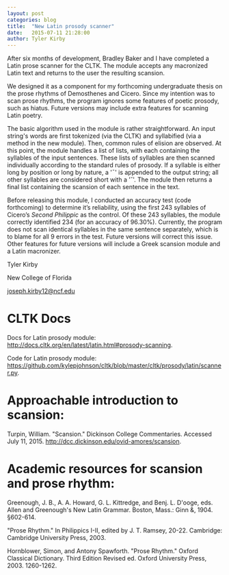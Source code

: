 ```yaml
---
layout: post
categories: blog
title:  "New Latin prosody scanner"
date:   2015-07-11 21:28:00
author: Tyler Kirby
---
```


After six months of development, Bradley Baker and I have completed a Latin prose scanner for the CLTK. The module accepts any macronized Latin text and returns to the user the resulting scansion.

We designed it as a component for my forthcoming undergraduate thesis on the prose rhythms of Demosthenes and Cicero. Since my intention was to scan prose rhythms, the program ignores some features of poetic prosody, such as hiatus. Future versions may include extra features for scanning Latin poetry.

The basic algorithm used in the module is rather straightforward. An input string's words are first tokenized (via the CLTK) and syllabified (via a method in the new module). Then, common rules of elision are observed. At this point, the module handles a list of lists, with each containing the syllables of the input sentences. These lists of syllables are then scanned individually according to the standard rules of prosody. If a syllable is either long by position or long by nature, a '¯' is appended to the output string; all other syllables are considered short with a '˘'. The module then returns a final list containing the scansion of each sentence in the text.

Before releasing this module, I conducted an accuracy test (code forthcoming) to determine it’s reliability, using the first 243 syllables of Cicero’s *Second Philippic* as the control. Of these 243 syllables, the module correctly identified 234 (for an accuracy of 96.30%). Currently, the program does not scan identical syllables in the same sentence separately, which is to blame for all 9 errors in the test. Future versions will correct this issue. Other features for future versions will include a Greek scansion module and a Latin macronizer.



Tyler Kirby

New College of Florida

joseph.kirby12@ncf.edu



# CLTK Docs

Docs for Latin prosody module: <http://docs.cltk.org/en/latest/latin.html#prosody-scanning>.

Code for Latin prosody module: <https://github.com/kylepjohnson/cltk/blob/master/cltk/prosody/latin/scanner.py>.


# Approachable introduction to scansion:

Turpin, William. "Scansion." Dickinson College Commentaries. Accessed July 11, 2015. <http://dcc.dickinson.edu/ovid-amores/scansion>.


# Academic resources for scansion and prose rhythm:

Greenough, J. B., A. A. Howard, G. L. Kittredge, and Benj. L. D'ooge, eds. Allen and Greenough's New Latin Grammar. Boston, Mass.: Ginn &, 1904. §602-614.

"Prose Rhythm." In Philippics I-II, edited by J. T. Ramsey, 20-22. Cambridge: Cambridge University Press, 2003.

Hornblower, Simon, and Antony Spawforth. "Prose Rhythm." Oxford Classical Dictionary. Third Edition Revised ed. Oxford University Press, 2003. 1260-1262.